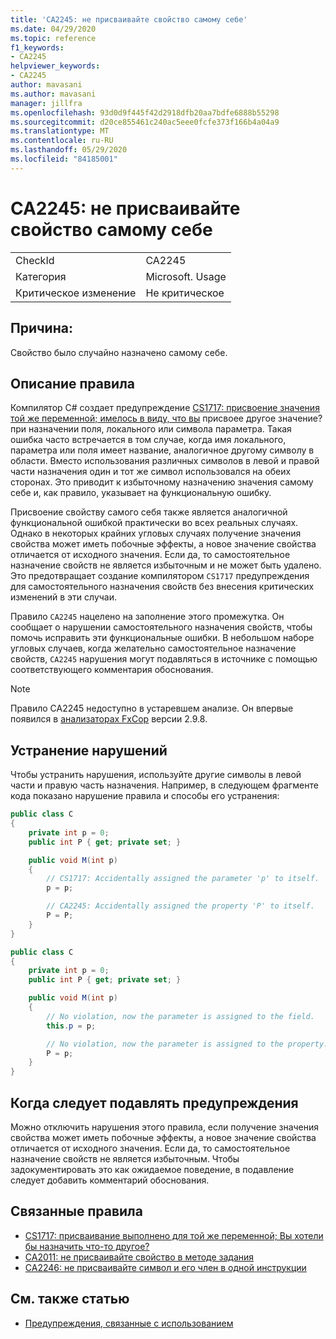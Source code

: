 ```yaml
---
title: 'CA2245: не присваивайте свойство самому себе'
ms.date: 04/29/2020
ms.topic: reference
f1_keywords:
- CA2245
helpviewer_keywords:
- CA2245
author: mavasani
ms.author: mavasani
manager: jillfra
ms.openlocfilehash: 93d0d9f445f42d2918dfb20aa7bdfe6888b55298
ms.sourcegitcommit: d20ce855461c240ac5eee0fcfe373f166b4a04a9
ms.translationtype: MT
ms.contentlocale: ru-RU
ms.lasthandoff: 05/29/2020
ms.locfileid: "84185001"
---
```

# <a name="ca2245-do-not-assign-a-property-to-itself"></a>CA2245: не присваивайте свойство самому себе

|||
|-|-|
|CheckId|CA2245|
|Категория|Microsoft. Usage|
|Критическое изменение|Не критическое|

## <a name="cause"></a>Причина:

Свойство было случайно назначено самому себе.

## <a name="rule-description"></a>Описание правила

Компилятор C# создает предупреждение [CS1717: присвоение значения той же переменной; имелось в виду, что вы](/dotnet/csharp/misc/cs1717) присвоее другое значение? при назначении поля, локального или символа параметра. Такая ошибка часто встречается в том случае, когда имя локального, параметра или поля имеет название, аналогичное другому символу в области. Вместо использования различных символов в левой и правой части назначения один и тот же символ использовался на обеих сторонах. Это приводит к избыточному назначению значения самому себе и, как правило, указывает на функциональную ошибку.

Присвоение свойству самого себя также является аналогичной функциональной ошибкой практически во всех реальных случаях. Однако в некоторых крайних угловых случаях получение значения свойства может иметь побочные эффекты, а новое значение свойства отличается от исходного значения. Если да, то самостоятельное назначение свойств не является избыточным и не может быть удалено. Это предотвращает создание компилятором `CS1717` предупреждения для самостоятельного назначения свойств без внесения критических изменений в эти случаи.

Правило `CA2245` нацелено на заполнение этого промежутка. Он сообщает о нарушении самостоятельного назначения свойств, чтобы помочь исправить эти функциональные ошибки. В небольшом наборе угловых случаев, когда желательно самостоятельное назначение свойств, `CA2245` нарушения могут подавляться в источнике с помощью соответствующего комментария обоснования.

> [!NOTE]
> Правило CA2245 недоступно в устаревшем анализе. Он впервые появился в [анализаторах FxCop](https://www.nuget.org/packages/Microsoft.CodeAnalysis.FxCopAnalyzers) версии 2.9.8.

## <a name="how-to-fix-violations"></a>Устранение нарушений

Чтобы устранить нарушения, используйте другие символы в левой части и правую часть назначения. Например, в следующем фрагменте кода показано нарушение правила и способы его устранения:

```csharp
public class C
{
    private int p = 0;
    public int P { get; private set; }

    public void M(int p)
    {
        // CS1717: Accidentally assigned the parameter 'p' to itself.
        p = p;

        // CA2245: Accidentally assigned the property 'P' to itself.
        P = P;
    }
}
```

```csharp
public class C
{
    private int p = 0;
    public int P { get; private set; }

    public void M(int p)
    {
        // No violation, now the parameter is assigned to the field.
        this.p = p;

        // No violation, now the parameter is assigned to the property.
        P = p;
    }
}
```

## <a name="when-to-suppress-warnings"></a>Когда следует подавлять предупреждения

Можно отключить нарушения этого правила, если получение значения свойства может иметь побочные эффекты, а новое значение свойства отличается от исходного значения. Если да, то самостоятельное назначение свойств не является избыточным. Чтобы задокументировать это как ожидаемое поведение, в подавление следует добавить комментарий обоснования.

## <a name="related-rules"></a>Связанные правила

- [CS1717: присваивание выполнено для той же переменной; Вы хотели бы назначить что-то другое?](/dotnet/csharp/misc/cs1717)
- [CA2011: не присваивайте свойство в методе задания](ca2011.md)
- [CA2246: не присваивайте символ и его член в одной инструкции](ca2246.md)

## <a name="see-also"></a>См. также статью

- [Предупреждения, связанные с использованием](usage-warnings.md)
